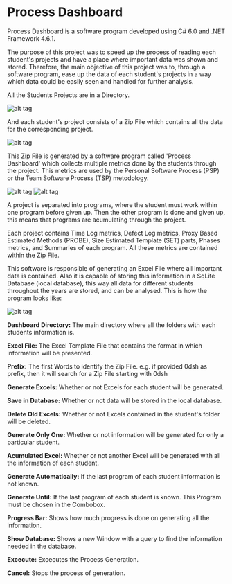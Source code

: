 # Process Dashboard

Process Dashboard is a software program developed using C# 6.0 and .NET Framework 4.6.1. 

The purpose of this project was to speed up the process of reading each student's projects and have a place where important data was shown and stored. 
Therefore, the main objective of this project was to, through a software program, ease up the data of each student's projects in a way which data could be easily seen and handled for further analysis.

All the Students Projects are in a Directory.

![alt tag](https://cloud.githubusercontent.com/assets/6753760/17915806/47f8e074-6973-11e6-9da2-4ea5c25c603c.png)

And each student's project consists of a Zip File which contains all the data for the corresponding project.

![alt tag](https://cloud.githubusercontent.com/assets/6753760/17915814/58655028-6973-11e6-8f22-92af9effee66.png)

This Zip File is generated by a software program called 'Process Dashboard' which collects multiple metrics done by the students through the project. This metrics are used by the Personal Software Process (PSP) or the Team Software Process (TSP) metodology.

![alt tag](https://cloud.githubusercontent.com/assets/6753760/17915823/634bab36-6973-11e6-9793-5539ba93d903.png)
![alt tag](https://cloud.githubusercontent.com/assets/6753760/17915819/5e8c5604-6973-11e6-8958-1c01ef693404.png)

A project is separated into programs, where the student must work within one program before given up. Then the other program is done and given up, this means that programs are acumulating through the project.

Each project contains Time Log metrics, Defect Log metrics, Proxy Based Estimated Methods (PROBE), Size Estimated Template (SET) parts, Phases metrics, and Summaries of each program. All these metrics are contained within the Zip File.

This software is responsible of generating an Excel File where all important data is contained. Also it is capable of storing this information in a SqLite Database (local database), this way all data for different students throughout the years are stored, and can be analysed.
This is how the program looks like:

![alt tag](https://cloud.githubusercontent.com/assets/6753760/17934268/dfc6dff0-69dc-11e6-9b05-2a0c5d7f38d7.png)

**Dashboard Directory:** The main directory where all the folders with each students information is.

**Excel File:** The Excel Template File that contains the format in which information will be presented.

**Prefix:** The first Words to identify the Zip File. e.g. if provided 0dsh as prefix, then it will search for a Zip File starting with 0dsh

**Generate Excels:** Whether or not Excels for each student will be generated.

**Save in Database:** Whether or not data will be stored in the local database.

**Delete Old Excels:** Whether or not Excels contained in the student's folder will be deleted.

**Generate Only One:** Whether or not information will be generated for only a particular student.

**Acumulated Excel:** Whether or not another Excel will be generated with all the information of each student.

**Generate Automatically:** If the last program of each student information is not known.

**Generate Until:** If the last program of each student is known. This Program must be chosen in the Combobox.

**Progress Bar:** Shows how much progress is done on generating all the information.

**Show Database:** Shows a new Window with a query to find the information needed in the database.

**Excecute:** Excecutes the Process Generation.

**Cancel:** Stops the process of generation.
